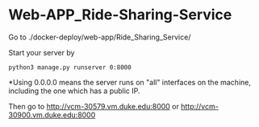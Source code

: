 # Web-APP_Ride-Sharing-Service


Go to ./docker-deploy/web-app/Ride_Sharing_Service/

Start your server by
```
python3 manage.py runserver 0:8000
```
*Using 0.0.0.0 means the server runs on "all" interfaces on the machine, including the one which has a public IP.

Then go to http://vcm-30579.vm.duke.edu:8000 or http://vcm-30900.vm.duke.edu:8000
